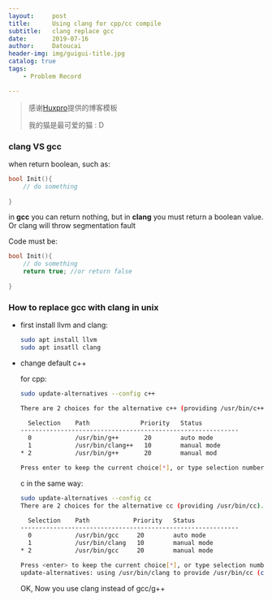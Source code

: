 ```yaml
---
layout:     post
title:      Using clang for cpp/cc compile
subtitle:   clang replace gcc
date:       2019-07-16
author:     Datoucai
header-img: img/guigui-title.jpg
catalog: true
tags:
    - Problem Record

---
```


> 感谢[Huxpro](https://github.com/huxpro)提供的博客模板
>
> 我的猫是最可爱的猫 : D





### clang VS gcc

when return boolean, such as:

```cpp
bool Init(){
    // do something 
    
}
```

in  **gcc** you can  return nothing, but in **clang**  you must return a boolean value. Or clang will throw segmentation fault

Code must be:

```cpp
bool Init(){
    // do something
    return true; //or return false
    
}
```



### How to replace gcc with clang in unix

- first install llvm and clang:

  ```bash
  sudo apt install llvm
  sudo apt insatll clang
  ```

- change default c++ 

  for cpp:

  ```bash
  sudo update-alternatives --config c++
  
  There are 2 choices for the alternative c++ (providing /usr/bin/c++).
  
    Selection    Path              Priority   Status
  ------------------------------------------------------------
    0            /usr/bin/g++       20        auto mode
    1            /usr/bin/clang++   10        manual mode
  * 2            /usr/bin/g++       20        manual mod
  
  Press enter to keep the current choice[*], or type selection number: 1
  ```

  c in the same way:

  ```bash
  sudo update-alternatives --config cc
  There are 2 choices for the alternative cc (providing /usr/bin/cc).
  
    Selection    Path            Priority   Status
  ------------------------------------------------------------
    0            /usr/bin/gcc     20        auto mode
    1            /usr/bin/clang   10        manual mode
  * 2            /usr/bin/gcc     20        manual mode
  
  Press <enter> to keep the current choice[*], or type selection number: 1
  update-alternatives: using /usr/bin/clang to provide /usr/bin/cc (cc) in manual mode
  ```

  OK, Now you use clang instead of gcc/g++

